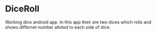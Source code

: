 # DiceRoll
Working dice android app.
In this app their are two dices which rolls and shows differnet number alloted to each side of dice.
